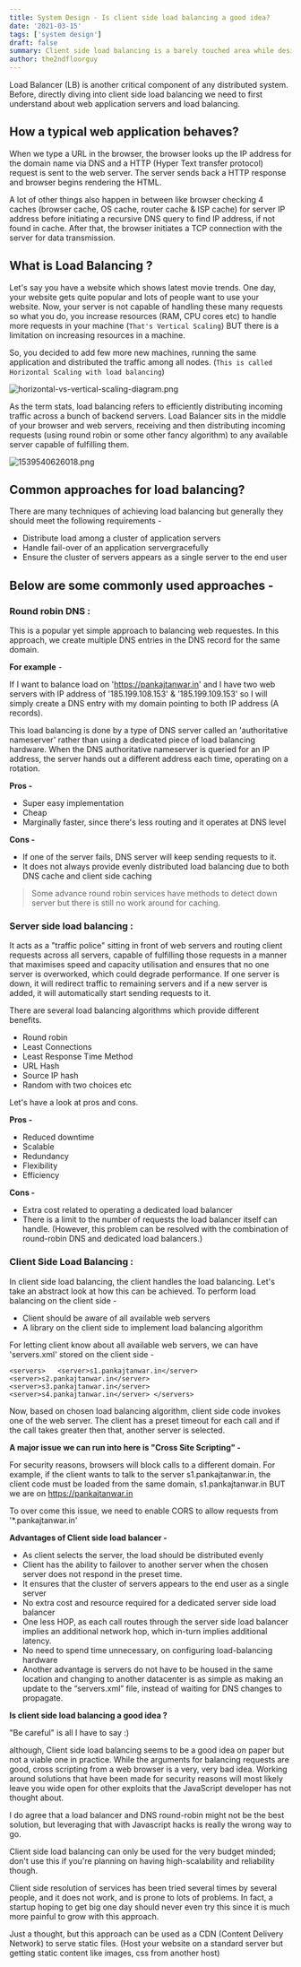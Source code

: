 ```yaml
---
title: System Design - Is client side load balancing a good idea?
date: '2021-03-15'
tags: ['system design']
draft: false
summary: Client side load balancing is a barely touched area while designing systems. Is client side load balancing, a good idea?
author: the2ndfloorguy
---
```



Load Balancer (LB) is another critical component of any distributed system. Before, directly diving into client side load balancing we need to first understand about web application servers and load balancing.

## How a typical web application behaves?

When we type a URL in the browser, the browser looks up the IP address for the domain name via DNS and a HTTP (Hyper Text transfer protocol) request is sent to the web server. The server sends back a HTTP response and browser begins rendering the HTML.

A lot of other things also happen in between like browser checking 4 caches (browser cache, OS cache, router cache & ISP cache) for server IP address before initiating a recursive DNS query to find IP address, if not found in cache. After that, the browser initiates a TCP connection with the server for data transmission. 

## What is Load Balancing ?

Let's say you have a website which shows latest movie trends. One day, your website gets quite popular and lots of people want to use your website. Now, your server is not capable of handling these many requests so what you do, you increase resources (RAM, CPU cores etc) to handle more requests in your machine (`That's Vertical Scaling`) BUT there is a limitation on increasing resources in a machine.  

So, you decided to add few more new machines, running the same application and distributed the traffic among all nodes. (`This is called Horizontal Scaling with load balancing`) 


![horizontal-vs-vertical-scaling-diagram.png](https://cdn.hashnode.com/res/hashnode/image/upload/v1615743749090/ddDUdm_Zr.png)

As the term stats, load balancing refers to efficiently distributing incoming traffic across a bunch of backend servers. Load Balancer sits in the middle of your browser and web servers, receiving and then distributing incoming requests (using round robin or some other fancy algorithm) to any available server capable of fulfilling them.

![1539540626018.png](https://cdn.hashnode.com/res/hashnode/image/upload/v1615696959723/QWKZWTqv8.png)
 
## Common approaches for load balancing?

There are many techniques of achieving load balancing but generally they should meet the following requirements -

- Distribute load among a cluster of application servers
- Handle fail-over of an application servergracefully
- Ensure the cluster of servers appears as a single server to the end user

## Below are some commonly used approaches -


### Round robin DNS :

This is a popular yet simple approach to balancing web requestes. In this approach, we create multiple DNS entries in the DNS record for the same domain. 

**For example** - 

If I want to balance load on 'https://pankajtanwar.in' and I have two web servers with IP address of '185.199.108.153' & '185.199.109.153' so I will simply create a DNS entry with my domain pointing to both IP address (A records). 

This load balancing is done by a type of DNS server called an 'authoritative nameserver' rather than using a dedicated piece of load balancing hardware. When the DNS authoritative nameserver is queried for an IP address, the server hands out a different address each time, operating on a rotation.

**Pros -**

- Super easy implementation
- Cheap 
- Marginally faster, since there's less routing and it operates at DNS level

**Cons -**
 
- If one of the server fails, DNS server will keep sending requests to it.
- It does not always provide evenly distributed load balancing due to both DNS cache and client side caching

> Some advance round robin services have methods to detect down server but there is still no work around for caching.

### Server side load balancing :

It acts as a "traffic police" sitting in front of web servers and routing client requests across all servers, capable of fulfilling those requests in a manner that maximises speed and capacity utilisation and ensures that no one server is overworked, which could degrade performance. If one server is down, it will redirect traffic to remaining servers and if a new server is added, it will automatically start sending requests to it.

There are several load balancing algorithms which provide different benefits. 

- Round robin
- Least Connections
- Least Response Time Method
- URL Hash
- Source IP hash
- Random with two choices
etc

Let's have a look at pros and cons.

**Pros -** 

- Reduced downtime
- Scalable
- Redundancy
- Flexibility
- Efficiency

**Cons -**

- Extra cost related to operating a dedicated load balancer 
- There is a limit to the number of requests the load balancer itself can handle. (However, this problem can be resolved with the combination of round-robin DNS and dedicated load balancers.)


### Client Side Load Balancing :

In client side load balancing, the client handles the load balancing. Let's take an abstract look at how this can be achieved. To perform load balancing on the client side -

- Client should be aware of all available web servers
- A library on the client side to implement load balancing algorithm

For letting client know about all available web servers, we can have 'servers.xml' stored on the client side -

```
<servers>   <server>s1.pankajtanwar.in</server>   <server>s2.pankajtanwar.in</server>   <server>s3.pankajtanwar.in</server>   <server>s4.pankajtanwar.in</server> </servers>
``` 

Now, based on chosen load balancing algorithm, client side code invokes one of the web server. The client has a preset timeout for each call and if the call takes greater then that, another server is selected.

**A major issue we can run into here is "Cross Site Scripting" -**

For security reasons, browsers will block calls to a different domain. For example, if the client wants to talk to the server s1.pankajtanwar.in, the client code must be loaded from the same domain, s1.pankajtanwar.in BUT we are on https://pankajtanwar.in

To over come this issue, we need to enable CORS to allow requests from '*.pankajtanwar.in'

**Advantages of Client side load balancer -**

- As client selects the server, the load should be distributed evenly
- Client has the ability to failover to another server when the chosen server does not respond in the preset time.
- It ensures that the cluster of servers appears to the end user as a single server
- No extra cost and resource required for a dedicated server side load balancer
- One less HOP, as each call routes through the server side load balancer implies an additional network hop, which in-turn implies additional latency.
- No need to spend time unnecessary, on configuring load-balancing hardware
- Another advantage is servers do not have to be housed in the same location and changing to another datacenter is as simple as making an update to the “servers.xml” file, instead of waiting for DNS changes to propagate.

**Is client side load balancing a good idea ?**

"Be careful" is all I have to say :)

although, Client side load balancing seems to be a good idea on paper but not a viable one in practice. While the arguments for balancing requests are good, cross scripting from a web browser is a very, very bad idea. Working around solutions that have been made for security reasons will most likely leave you wide open for other exploits that the JavaScript developer has not thought about.

I do agree that a load balancer and DNS round-robin might not be the best solution, but leveraging that with Javascript hacks is really the wrong way to go.

Client side load balancing can only be used for the very budget minded; don't use this if you're planning on having high-scalability and reliability though.

Client side resolution of services has been tried several times by several people, and it does not work, and is prone to lots of problems. In fact, a startup hoping to get big one day should never even try this since it is much more painful to grow with this approach.

Just a thought, but this approach can be used as a CDN (Content Delivery Network) to serve static files. (Host your website on a standard server but getting static content like images, css from another host)